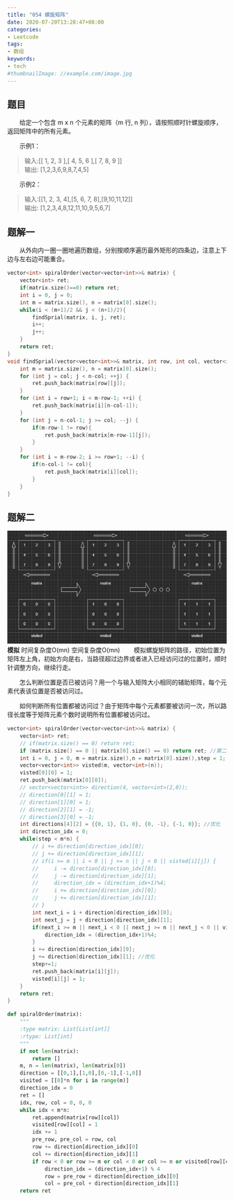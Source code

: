 ```yaml
---
title: "054 螺旋矩阵"
date: 2020-07-20T13:28:47+08:00
categories:
- Leetcode
tags:
- 数组
keywords:
- tech
#thumbnailImage: //example.com/image.jpg
---
```


<!--more-->
## 题目
　　给定一个包含 m x n 个元素的矩阵（m 行, n 列），请按照顺时针螺旋顺序，返回矩阵中的所有元素。

　　示例1：
> 输入:[[ 1, 2, 3 ],[ 4, 5, 6 ],[ 7, 8, 9 ]]  
> 输出: [1,2,3,6,9,8,7,4,5]

　　示例2：
> 输入:[[1, 2, 3, 4],[5, 6, 7, 8],[9,10,11,12]]  
> 输出: [1,2,3,4,8,12,11,10,9,5,6,7]

## 题解一
　　从外向内一圈一圈地遍历数组，分别按顺序遍历最外矩形的四条边，注意上下边与左右边可能重合。

```cpp
vector<int> spiralOrder(vector<vector<int>>& matrix) {
    vector<int> ret;
    if(matrix.size()==0) return ret;
    int i = 0, j = 0;
    int m = matrix.size(), n = matrix[0].size();
    while(i < (m+1)/2 && j < (n+1)/2){
        findSprial(matrix, i, j, ret);
        i++;
        j++;
    }
    return ret;
}
void findSprial(vector<vector<int>>& matrix, int row, int col, vector<int>& ret) {
    int m = matrix.size(), n = matrix[0].size();
    for (int j = col; j < n-col; ++j) {
        ret.push_back(matrix[row][j]);
    }
    for (int i = row+1; i < m-row-1; ++i) {
        ret.push_back(matrix[i][n-col-1]);
    }
    for (int j = n-col-1; j >= col; --j) {
        if(m-row-1 != row){
            ret.push_back(matrix[m-row-1][j]);
        }
    }
    for (int i = m-row-2; i >= row+1; --i) {
        if(n-col-1 != col){
            ret.push_back(matrix[i][col]);
        }
    }
}
```

## 题解二
![模拟](/Leetcode/054/模拟.jpg)
　　**模拟** 时间复杂度O(mn) 空间复杂度O(mn)
　　模拟螺旋矩阵的路径，初始位置为矩阵左上角，初始方向是右，当路径超过边界或者进入已经访问过的位置时，顺时针调整方向，继续行走。

　　怎么判断位置是否已被访问？用一个与输入矩阵大小相同的辅助矩阵，每个元素代表该位置是否被访问过。

　　如何判断所有位置都被访问过？由于矩阵中每个元素都要被访问一次，所以路径长度等于矩阵元素个数时说明所有位置都被访问过。

```cpp
vector<int> spiralOrder(vector<vector<int>>& matrix) {
    vector<int> ret;
    // if(matrix.size() == 0) return ret;
    if (matrix.size() == 0 || matrix[0].size() == 0) return ret; //第二维也可能是空
    int i = 0, j = 0, m = matrix.size(),n = matrix[0].size(),step = 1;
    vector<vector<int>> visted(m, vector<int>(n));
    visted[0][0] = 1;
    ret.push_back(matrix[0][0]);
    // vector<vector<int>> direction(4, vector<int>(2,0));
    // direction[0][1] = 1;
    // direction[1][0] = 1;
    // direction[2][1] = -1;
    // direction[3][0] = -1;
    int directions[4][2] = {{0, 1}, {1, 0}, {0, -1}, {-1, 0}}; //优化
    int direction_idx = 0;
    while(step < m*n) {
        // i += direction[direction_idx][0];
        // j += direction[direction_idx][1];
        // if(i >= m || i < 0 || j >= n || j < 0 || visted[i][j]) {
        //     i -= direction[direction_idx][0];
        //     j -= direction[direction_idx][1];
        //     direction_idx = (direction_idx+1)%4;
        //     i += direction[direction_idx][0];
        //     j += direction[direction_idx][1];
        // }
        int next_i = i + direction[direction_idx][0];
        int next_j = j + direction[direction_idx][1];
        if(next_i >= m || next_i < 0 || next_j >= n || next_j < 0 || visted[next_i][next_j]) {
            direction_idx = (direction_idx+1)%4;
        }
        i += direction[direction_idx][0];
        j += direction[direction_idx][1]; //优化
        step+=1;
        ret.push_back(matrix[i][j]);
        visted[i][j] = 1;
    }
    return ret;
}
```

```python
def spiralOrder(matrix):
    """
    :type matrix: List[List[int]]
    :rtype: List[int]
    """
    if not len(matrix):
        return []
    m, n = len(matrix), len(matrix[0])
    direction = [[0,1],[1,0],[0,-1],[-1,0]]
    visited = [[0]*n for i in range(m)]
    direction_idx = 0
    ret = []
    idx, row, col = 0, 0, 0
    while idx < m*n:
        ret.append(matrix[row][col])
        visited[row][col] = 1
        idx += 1
        pre_row, pre_col = row, col
        row += direction[direction_idx][0]
        col += direction[direction_idx][1]
        if row < 0 or row >= m or col < 0 or col >= n or visited[row][col]:
            direction_idx = (direction_idx+1) % 4
            row = pre_row + direction[direction_idx][0]
            col = pre_col + direction[direction_idx][1]
    return ret
```